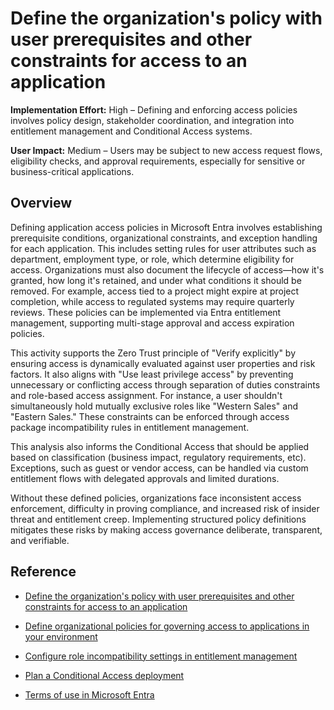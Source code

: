 #  Define the organization's policy with user prerequisites and other constraints for access to an application

**Implementation Effort:** High – Defining and enforcing access policies involves policy design, stakeholder coordination, and integration into entitlement management and Conditional Access systems.

**User Impact:** Medium – Users may be subject to new access request flows, eligibility checks, and approval requirements, especially for sensitive or business-critical applications.

## Overview

Defining application access policies in Microsoft Entra involves establishing prerequisite conditions, organizational constraints, and exception handling for each application. This includes setting rules for user attributes such as department, employment type, or role, which determine eligibility for access. Organizations must also document the lifecycle of access—how it's granted, how long it's retained, and under what conditions it should be removed. For example, access tied to a project might expire at project completion, while access to regulated systems may require quarterly reviews. These policies can be implemented via Entra entitlement management, supporting multi-stage approval and access expiration policies.

This activity supports the Zero Trust principle of "Verify explicitly" by ensuring access is dynamically evaluated against user properties and risk factors. It also aligns with "Use least privilege access" by preventing unnecessary or conflicting access through separation of duties constraints and role-based access assignment. For instance, a user shouldn't simultaneously hold mutually exclusive roles like "Western Sales" and "Eastern Sales." These constraints can be enforced through access package incompatibility rules in entitlement management.

This analysis also informs the Conditional Access that should be applied based on classification (business impact, regulatory requirements, etc). Exceptions, such as guest or vendor access, can be handled via custom entitlement flows with delegated approvals and limited durations.

Without these defined policies, organizations face inconsistent access enforcement, difficulty in proving compliance, and increased risk of insider threat and entitlement creep. Implementing structured policy definitions mitigates these risks by making access governance deliberate, transparent, and verifiable.

## Reference

* [Define the organization's policy with user prerequisites and other constraints for access to an application](https://learn.microsoft.com/entra/identity/app-provisioning/plan-sap-user-source-and-target#define-the-organizations-policy-with-user-prerequisites-and-other-constraints-for-access-to-an-application)

* [Define organizational policies for governing access to applications in your environment](https://learn.microsoft.com/entra/id-governance/identity-governance-applications-define)


* [Configure role incompatibility settings in entitlement management](https://learn.microsoft.com/entra/id-governance/entitlement-management-access-package-roles#configure-incompatible-role-settings)


* [Plan a Conditional Access deployment](https://learn.microsoft.com/entra/identity/conditional-access/plan-conditional-access)

* [Terms of use in Microsoft Entra](https://learn.microsoft.com/entra/identity/conditional-access/terms-of-use)
